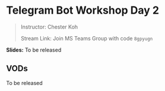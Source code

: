 # Telegram Bot Workshop Day 2

> Instructor: Chester Koh
> 
> Stream Link: Join MS Teams Group with code `8gpyugn`

**Slides:** To be released

## VODs

To be released